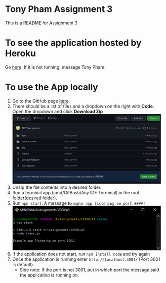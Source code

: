 # Tony Pham Assignment 3

This is a README for Assignment 3
# To see the application hosted by Heroku

Go [here](https://i2300-a3.herokuapp.com/).
If it is not running, message Tony Pham.

# To use the App locally

1. Go to the GitHub page [here](https://github.com/TLTPham/a3).  
2. There should be a list of files and a dropdown on the right with **Code**. Open the dropdown and click **Download Zip**  
   ![img.png](img.png)
3. Unzip the file contents into a desired folder.
4. Run a terminal app (cmd/GitBash/Any IDE Terminal) in the root folder(desired folder).
5. Run ```npm start```. A message ```Example app listening on port ####!```  
![img_1.png](img_1.png)
8. If the application does not start, run ```npm install node``` and try again 
9. Once the application is running enter ```http://localhost:3001/``` (Port 3001 is default)
    - Side note: If the port is not 3001, put in which port the message said the application is running on.
